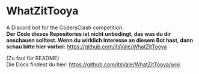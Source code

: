 # WhatZitTooya
A Discord bot for the CodersClash competition.  
**Der Code dieses Repositories ist nicht unbedingt, das was du dir anschauen solltest. Wenn du wirklich Interesse an diesem Bot hast, dann schau bitte hier vorbei:** https://github.com/itsVale/WhatZitTooya
  
(Zu faul für README)  
Die Docs findest du hier: https://github.com/itsVale/WhatZitTooya/wiki
